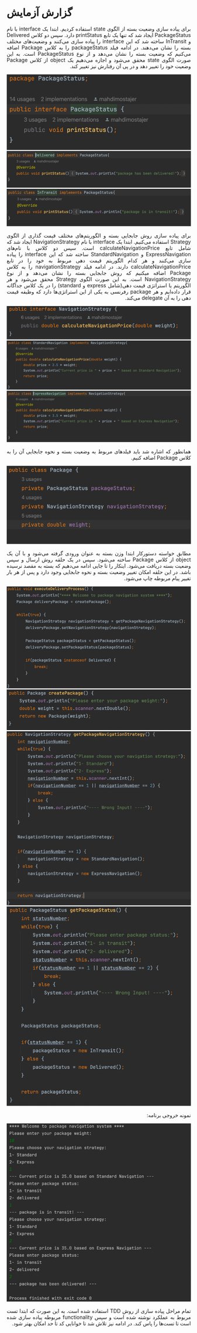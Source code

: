 # گزارش آزمایش
<div dir="rtl" align="justify">
    

برای پیاده سازی وضعیت بسته از الگوی state استفاده کردیم. ابتدا یک interface با نام PackageStatus ایجاد شد که تنها یک تابع printStatus دارد. سپس دو کلاس Delivered و InTransit ساخته شد که این interface را پیاده سازی می‌کنند و وضعیت‌های مختلف بسته را نشان می‌دهند. در ادامه فیلد packageStatus را به کلاس Package اضافه می‌کنیم که وضعیت بسته را نشان می‌دهد و از نوع PackageStatus است. به این صورت الگوی state محقق می‌شود و اجازه می‌دهیم یک object از کلاس Package وضعیت خود را تغییر دهد و در پی آن رفتارش نیز تغییر کند.

<img src="./images/1.png" />
<img src="./images/2.png" />
<img src="./images/3.png" />

برای پیاده سازی روش جابجایی بسته و الگوریتم‌های مختلف قیمت گذاری از الگوی Strategy استفاده می‌کنیم. ابتدا یک interface با نام NavigationStrategy ایجاد شد که شامل تابع calculateNavigationPrice است. سپس دو کلاس با نام‌های ExpressNavigation و StandardNavigation ساخته شد که این interface را پیاده سازی می‌کنند و هر کدام الگوریتم قیمت دهی مربوط به خود را در تابع calculateNavigationPrice دارند. در ادامه فیلد navigationStrategy را به کلاس Package اضافه میکنیم که روش جابجایی بسته را نشان می‌دهد و از نوع NavigationStrategy است. به این صورت الگوی Strategy محقق می‌شود و هر الگوریتم یا استراتژی قیمت دهی(شامل express و standard) را در یک کلاس جداگانه قرار داده‌ایم و هر package رفرنسی به یکی از این استراتژی‌ها دارد که وظیفه قیمت دهی را به آن delegate می‌کند.

<img src="./images/4.png" />
<img src="./images/5.png" />
<img src="./images/6.png" />

همانطور که اشاره شد باید فیلدهای مربوط به وضعیت بسته و نحوه جابجایی آن را به کلاس Package اضافه کنیم.

<img src="./images/7.png" />

مطابق خواسته دستورکار ابتدا وزن بسته به عنوان ورودی گرفته می‌شود و با آن یک object از کلاس Package ساخته می‌شود. سپس در یک حلقه روش ارسال و سپس وضعیت بسته دریافت می‌شود. اینکار را تا جایی ادامه می‌دهیم که بسته به مقصد نرسیده باشد. در این حلقه امکان تغییر وضعیت بسته و نحوه جابجایی وجود دارد و پس از هر بار تغییر پیام مربوطه چاپ می‌شود.

<img src="./images/8.png" />
<img src="./images/9.png" />
<img src="./images/10.png" />
<img src="./images/11.png" />

نمونه‌ خروجی برنامه:

<img src="./images/12.png" />

تمام مراحل پیاده سازی از روش TDD استفاده شده است. به این صورت که ابتدا تست مربوط به عملکرد نوشته شده است و سپس functionality مربوطه پیاده سازی شده است تا تست‌ها را پاس کند. در ادامه نیز تلاش شد تا خوانایی کد تا حد امکان بهتر شود.

</div>